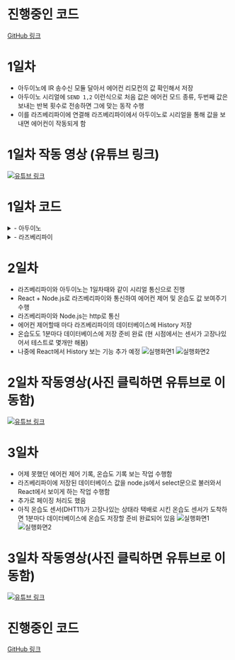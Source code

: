 # 진행중인 코드
[GitHub 링크](https://github.com/dngur521/Webkit_Project1)

# 1일차
- 아두이노에 IR 송수신 모듈 달아서 에어컨 리모컨의 값 확인해서 저장
- 아두이노 시리얼에 ```SEND 1,2``` 이런식으로 처음 값은 에어컨 모드 종류, 두번째 값은 보내는 반복 횟수로 전송하면 그에 맞는 동작 수행
- 이를 라즈베리파이에 연결해 라즈베리파이에서 아두이노로 시리얼을 통해 값을 보내면 에어컨이 작동되게 함


# 1일차 작동 영상 (유튜브 링크)
[![유튜브 링크](http://i.ytimg.com/vi/BpOoKStL1qM/maxresdefault.jpg)](https://youtu.be/BpOoKStL1qM?si=jRJ2ZUoAFz-E9UFn)

# 1일차 코드
<details>
  <summary>- 아두이노</summary>

```C
#include <IRremote.h>
#include <IRremoteInt.h> 

// IR LED가 연결된 핀 번호
#define IR_SEND_PIN 11

// IR 발신 객체 생성
IRsend irsend(IR_SEND_PIN);

// 에어컨 모드와 온도에 해당하는 IR 명령어들을 배열로 저장
// 0부터 시작하는 인덱스가 SEND 명령어의 첫 번째 숫자와 매칭된다
// 예: codes[0] = 냉방.약풍, 18도
const unsigned long codes[] = {
  0x880, // 냉방. 약풍, 18도
  0x840, // 냉방. 약풍, 19도
  0x850, // 냉방. 약풍, 20도
  0x860, // 냉방. 약풍, 21도
  0x870, // 냉방. 약풍, 22도
  0x880, // 냉방. 약풍, 23도
  0x890, // 냉방. 약풍, 24도
  0x8A0, // 냉방. 약풍, 25도
  0x8B0, // 냉방. 약풍, 26도
  0x8C0, // 냉방. 약풍, 27도
  0x8D0, // 냉방. 약풍, 28도
  0x8E0, // 냉방. 약풍, 29도
  0x8F0, // 냉방. 약풍, 30도
  0x832, // 냉방. 중풍, 18도
  0x842, // 냉방. 중풍, 19도
  0x852, // 냉방. 중풍, 20도
  0x862, // 냉방. 중풍, 21도
  0x872, // 냉방. 중풍, 22도
  0x882, // 냉방. 중풍, 23도
  0x892, // 냉방. 중풍, 24도
  0x8A2, // 냉방. 중풍, 25도
  0x8B2, // 냉방. 중풍, 26도
  0x8C2, // 냉방. 중풍, 27도
  0x8D2, // 냉방. 중풍, 28도
  0x8E2, // 냉방. 중풍, 29도
  0x8F2, // 냉방. 중풍, 30도
  0x834, // 냉방. 강풍, 18도
  0x844, // 냉방. 강풍, 19도
  0x854, // 냉방. 강풍, 20도
  0x864, // 냉방. 강풍, 21도
  0x874, // 냉방. 강풍, 22도
  0x884, // 냉방. 강풍, 23도
  0x894, // 냉방. 강풍, 24도
  0x8A4, // 냉방. 강풍, 25도
  0x8B4, // 냉방. 강풍, 26도
  0x8C4, // 냉방. 강풍, 27도
  0x8D4, // 냉방. 강풍, 28도
  0x8E4, // 냉방. 강풍, 29도
  0x8F4, // 냉방. 강풍, 30도
  0x835, // 냉방. 자동풍, 18도
  0x845, // 냉방. 자동풍, 19도
  0x855, // 냉방. 자동풍, 20도
  0x865, // 냉방. 자동풍, 21도
  0x875, // 냉방. 자동풍, 22도
  0x885, // 냉방. 자동풍, 23도
  0x895, // 냉방. 자동풍, 24도
  0x8A5, // 냉방. 자동풍, 25도
  0x8B5, // 냉방. 자동풍, 26도
  0x8C5, // 냉방. 자동풍, 27도
  0x8D5, // 냉방. 자동풍, 28도
  0x8E5, // 냉방. 자동풍, 29도
  0x8F5, // 냉방. 자동풍, 30도
  0x930, // 제습. 약풍, 18도
  0x940, // 제습. 약풍, 19도
  0x950, // 제습. 약풍, 20도
  0x960, // 제습. 약풍, 21도
  0x970, // 제습. 약풍, 22도
  0x980, // 제습. 약풍, 23도
  0x990, // 제습. 약풍, 24도
  0x9A0, // 제습. 약풍, 25도
  0x9B0, // 제습. 약풍, 26도
  0x9C0, // 제습. 약풍, 27도
  0x9D0, // 제습. 약풍, 28도
  0x9E0, // 제습. 약풍, 29도
  0x9F0, // 제습. 약풍, 30도
  0x932, // 제습. 중풍, 18도
  0x942, // 제습. 중풍, 19도
  0x952, // 제습. 중풍, 20도
  0x962, // 제습. 중풍, 21도
  0x972, // 제습. 중풍, 22도
  0x982, // 제습. 중풍, 23도
  0x992, // 제습. 중풍, 24도
  0x9A2, // 제습. 중풍, 25도
  0x9B2, // 제습. 중풍, 26도
  0x9C2, // 제습. 중풍, 27도
  0x9D2, // 제습. 중풍, 28도
  0x9E2, // 제습. 중풍, 29도
  0x9F2, // 제습. 중풍, 30도
  0x934, // 제습. 강풍, 18도
  0x944, // 제습. 강풍, 19도
  0x954, // 제습. 강풍, 20도
  0x964, // 제습. 강풍, 21도
  0x974, // 제습. 강풍, 22도
  0x984, // 제습. 강풍, 23도
  0x994, // 제습. 강풍, 24도
  0x9A4, // 제습. 강풍, 25도
  0x9B4, // 제습. 강풍, 26도
  0x9C4, // 제습. 강풍, 27도
  0x9D4, // 제습. 강풍, 28도
  0x9E4, // 제습. 강풍, 29도
  0x9F4, // 제습. 강풍, 30도
  0x935, // 제습. 자동풍, 18도
  0x945, // 제습. 자동풍, 19도
  0x955, // 제습. 자동풍, 20도
  0x965, // 제습. 자동풍, 21도
  0x975, // 제습. 자동풍, 22도
  0x985, // 제습. 자동풍, 23도
  0x995, // 제습. 자동풍, 24도
  0x9A5, // 제습. 자동풍, 25도
  0x9B5, // 제습. 자동풍, 26도
  0x9C5, // 제습. 자동풍, 27도
  0x9D5, // 제습. 자동풍, 28도
  0x9E5, // 제습. 자동풍, 29도
  0x9F5, // 제습. 자동풍, 30도
};

void setup() {
  Serial.begin(9600); 
  Serial.println("아두이노가 준비되었습니다. 'SEND <숫자1>,<숫자2>'를 입력하세요.");
  Serial.println("예: SEND 0,2 (냉방 약풍 18도 신호를 2번 반복)");
}

void loop() {
  // 시리얼 포트에 데이터가 들어왔는지 확인
  if (Serial.available()) { 
    // 시리얼 포트에서 한 줄을 읽어 문자열로 저장
    String input = Serial.readStringUntil('\n'); 
    input.trim();

    // 입력이 "SEND"로 시작하는지 확인
    if (input.startsWith("SEND ")) {
      // "SEND " 부분을 제거하여 숫자 부분만 남김
      String data = input.substring(5);
      
      // 쉼표(,) 위치를 찾기
      int commaIndex = data.indexOf(',');
      
      // 쉼표가 존재하는지 확인
      if (commaIndex > 0) {
        // 첫 번째 숫자(인덱스)와 두 번째 숫자(반복 횟수)를 파싱
        String indexStr = data.substring(0, commaIndex);
        String repeatsStr = data.substring(commaIndex + 1);
        
        int index = indexStr.toInt();
        int repeats = repeatsStr.toInt();

        // 인덱스 값이 유효한지 확인 (배열의 범위를 넘지 않는지)
        if (index >= 0 && index < sizeof(codes) / sizeof(codes[0])) {
          // IR 신호 전송
          unsigned long command = codes[index];
          irsend.sendLG(0x88, command, repeats);
          
          Serial.print("IR 신호 전송 완료: Command=0x");
          Serial.print(command, HEX);
          Serial.print(", Repeats=");
          Serial.println(repeats);
        } else {
          Serial.println("잘못된 인덱스입니다. 0부터 103 사이의 숫자를 입력하세요.");
        }
      } else {
        Serial.println("잘못된 입력 형식입니다. 'SEND <숫자1>,<숫자2>' 형식으로 입력하세요.");
      }
    } else {
      Serial.println("잘못된 명령어입니다. 'SEND'로 시작하는 명령어를 입력하세요.");
    }
  }
}
```
</details>

<details>
  <summary>- 라즈베리파이</summary>

```python
import serial
import time

# 아두이노 시리얼 포트와 전송 속도(Baud Rate) 설정
SERIAL_PORT = '/dev/ttyUSB0'
BAUD_RATE = 9600

def send_command(ser, command):
    try:
        # 명령어에 줄바꿈 문자('\n')를 추가하고, 바이트로 인코딩하여 전송
        ser.write(f'{command}\n'.encode('utf-8'))
        print(f"Command sent: {command}")
        
        # 아두이노의 응답을 기다리기, timeout 설정으로 무한 대기를 방지합니다.
        response = ser.readline().decode('utf-8').strip()
        print(f"Arduino response: {response}")
        return response
        
    except serial.SerialException as e:
        print(f"Error communicating with Arduino: {e}")
        return None

# 메인 실행 코드
if __name__ == "__main__":
    try:
        # 시리얼 통신 객체 생성
        ser = serial.Serial(SERIAL_PORT, BAUD_RATE, timeout=1)
        time.sleep(2)  # 아두이노와의 연결이 안정될 때까지 잠시 대기
        print(f"Connected to Arduino on {SERIAL_PORT}")
        while True:
            # 'SEND 1,2' 명령어 전송 (냉방. 약풍, 18도 신호를 2번 반복)
            send_command(ser, 'SEND 0,2')
            time.sleep(3)
            send_command(ser, 'SEND 50,2') # 제습. 약풍, 18도 신호를 2번 반복
            time.sleep(3)
        
    except serial.SerialException as e:
        print(f"Could not open serial port {SERIAL_PORT}: {e}")
        
    finally:
        if 'ser' in locals() and ser.is_open:
            ser.close()
            print("Serial port closed.")
```

</details>

# 2일차
- 라즈베리파이와 아두이노는 1일차때와 같이 시리얼 통신으로 진행
- React + Node.js로 라즈베리파이와 통신하여 에어컨 제어 및 온습도 값 보여주기 수행
- 라즈베리파이와 Node.js는 http로 통신
- 에어컨 제어할때 마다 라즈베리파이의 데이터베이스에 History 저장
- 온습도도 1분마다 데이터베이스에 저장 준비 완료 (현 시점에서는 센서가 고장나있어서 테스트로 몇개만 해봄)
- 나중에 React에서 History 보는 기능 추가 예정
![실행화면1](https://i.ibb.co/YFnWq0xQ/2025-08-31-231933.png)
![실행화면2](https://i.ibb.co/Ld9tp6yk/2025-08-31-231937.png)
# 2일차 작동영상(사진 클릭하면 유튜브로 이동함)
[![유튜브 링크](http://i.ytimg.com/vi/N_m-jxU_BFM/maxresdefault.jpg)](https://youtu.be/N_m-jxU_BFM?si=dDMILu6Gl6r_tCkq)

# 3일차
- 어제 못했던 에어컨 제어 기록, 온습도 기록 보는 작업 수행함
- 라즈베리파이에 저장된 데이터베이스 값을 node.js에서 select문으로 불러와서 React에서 보이게 하는 작업 수행함
- 추가로 페이징 처리도 했음
- 아직 온습도 센서(DHT11)가 고장나있는 상태라 택배로 시킨 온습도 센서가 도착하면 1분마다 데이터베이스에 온습도 저장할 준비 완료되어 있음
![실행화면1](https://i.ibb.co/TD3QM6zp/2025-09-01-210804.png)
![실행화면2](https://i.ibb.co/1GVHVWnV/2025-09-01-210808.png)
# 3일차 작동영상(사진 클릭하면 유튜브로 이동함)
[![유튜브 링크](http://i.ytimg.com/vi/mXKveSXlRyc/maxresdefault.jpg)](https://youtu.be/mXKveSXlRyc?si=w5Qm4YQcjzajRAI9)

# 진행중인 코드
[GitHub 링크](https://github.com/dngur521/Webkit_Project1)